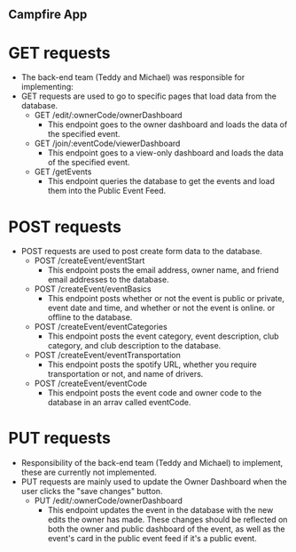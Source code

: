 ## Campfire App 

# GET requests
* The back-end team (Teddy and Michael) was responsible for implementing:
* GET requests are used to go to specific pages that load data from the database.
    * GET /edit/:ownerCode/ownerDashboard
        * This endpoint goes to the owner dashboard and loads the data of the specified event.
    * GET /join/:eventCode/viewerDashboard
        *  This endpoint goes to a view-only dashboard and loads the data  of the specified event.
    * GET /getEvents
        * This endpoint queries the database to get the events and load them into the Public Event Feed.


# POST requests
* POST requests are used to post create form data to the database.
    *   POST /createEvent/eventStart
        * This endpoint posts the email address, owner name, and friend email addresses to the database.
    *   POST /createEvent/eventBasics
        * This endpoint posts whether or not the event is public or private, event date and time, and whether or not the event is online. or offline to the database.
    *   POST /createEvent/eventCategories  
        * This endpoint posts the event category, event description, club category, and club description to the database. 
    *   POST /createEvent/eventTransportation
        * This endpoint posts the spotify URL, whether you require transportation or not, and name of drivers.
    *   POST /createEvent/eventCode
        * This endpoint posts the event code and owner code to the database in an arrav called eventCode.


# PUT requests
* Responsibility of the back-end team (Teddy and Michael) to implement, these are currently not implemented.
* PUT requests are mainly used to update the Owner Dashboard when the user clicks the "save changes" button. 
    *  PUT /edit/:ownerCode/ownerDashboard
        * This endpoint updates the event in the database with the new edits the owner has made. These changes should be reflected on both the owner and public dashboard of the event, as well as the event's card in the public event feed if it's a public event.
